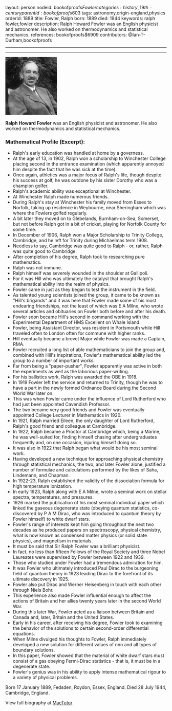 layout: person
nodeid: bookofproofs$Fowler
categories: history,19th-century
parentid: bookofproofs$603
tags: astronomy,origin-england,physics
orderid: 1889
title: Fowler, Ralph
born: 1889
died: 1944
keywords: ralph fowler,fowler
description: Ralph Howard Fowler was an English physicist and astronomer. He also worked on thermodynamics and statistical mechanics.
references: bookofproofs$6909
contributors: @Ian-T-Durham,bookofproofs

---



---

![Fowler.jpg](https://github.com/bookofproofs/bookofproofs.github.io/blob/main/_sources/_assets/images/portraits/Fowler.jpg?raw=true)

**Ralph Howard Fowler** was an English physicist and astronomer. He also worked on thermodynamics and statistical mechanics.

### Mathematical Profile (Excerpt):
* Ralph's early education was handled at home by a governess.
* At the age of 13, in 1902, Ralph won a scholarship to Winchester College placing second in the entrance examination (which apparently annoyed him despite the fact that he was sick at the time).
* Once again, athletics was a major focus of Ralph's life, though despite his success at golf, he was outdone by his sister Dorothy who was a champion golfer.
* Ralph's academic ability was exceptional at Winchester.
* At Winchester Ralph made numerous friends.
* During Ralph's stay at Winchester his family moved from Essex to Norfolk, taking up residence in Weybourne, near Sheringham which was where the Fowlers golfed regularly.
* A bit later they moved on to Glebelands, Burnham-on-Sea, Somerset, but not before Ralph got in a bit of cricket, playing for Norfolk County for some time.
* In December of 1906, Ralph won a Major Scholarship to Trinity College, Cambridge, and he left for Trinity during Michaelmas term 1908.
* Needless to say, Cambridge was quite good to Ralph - or, rather, Ralph was quite good to Cambridge.
* After completion of his degree, Ralph took to researching pure mathematics.
* Ralph was not immune.
* Ralph himself was severely wounded in the shoulder at Gallipoli.
* For it was Hill who was ultimately the catalyst that brought Ralph's mathematical ability into the realm of physics.
* Fowler came in just as they began to test the instrument in the field.
* As talented young scientists joined the group, it came to be known as "Hill's brigands" and it was here that Fowler made some of his most endearing friendships, not the least of which was E A Milne, who wrote several articles and obituaries on Fowler both before and after his death.
* Fowler soon became Hill's second in command working with the Experimental Department of HMS Excellent on Whale Island.
* Fowler, being Assistant Director, was resident in Portsmouth while Hill traveled often to London often for commune with higher ranks.
* Hill eventually became a brevet Major while Fowler was made a Captain, RMA.
* Fowler recruited a long list of able mathematicians to join the group and, combined with Hill's inspirations, Fowler's mathematical ability led the group to a number of important works.
* Far from being a "paper-pusher", Fowler apparently was active in both the experiments as well as the laborious paper-writing.
* For his ballistics work, Ralph was awarded the OBE in 1918.
* In 1919 Fowler left the service and returned to Trinity, though he was to have a part in the newly formed Ordnance Board during the Second World War later on.
* This was when Fowler came under the influence of Lord Rutherford who had just been appointed Cavendish Professor.
* The two became very good friends and Fowler was eventually appointed College Lecturer in Mathematics in 1920.
* In 1921, Ralph married Eileen, the only daughter of Lord Rutherford, Ralph's good friend and colleague at Cambridge.
* In 1922, Ralph became a Proctor at Cambridge which, being a Marine, he was well-suited for, finding himself chasing after undergraduates frequently and, on one occasion, injuring himself doing so.
* It was also in 1922 that Ralph began what would be his most seminal work.
* Having developed a new technique for approaching physical chemistry through statistical mechanics, the two, and later Fowler alone, justified a number of formulae and calculations performed by the likes of Saha, Lindemann, and Chapman.
* In 1922-23, Ralph established the validity of the dissociation formula for high temperature ionization.
* In early 1923, Ralph along with E A Milne, wrote a seminal work on stellar spectra, temperatures, and pressures.
* 1926 marked the publication of his most seminal individual paper which linked the gaseous degenerate state (obeying quantum statistics, co-discovered by P A M Dirac, who was introduced to quantum theory by Fowler himself) to white dwarf stars.
* Fowler's range of interests kept him going throughout the next two decades as he produced papers on spectroscopy, physical chemistry, what is now known as condensed matter physics (or solid state physics), and magnetism in materials.
* It must be said that Sir Ralph Fowler was a brilliant physicist.
* In fact, no less than fifteen Fellows of the Royal Society and three Nobel Laureates were supervised by Fowler between 1922 and 1939.
* Those who studied under Fowler had a tremendous admiration for him.
* It was Fowler who ultimately introduced Paul Dirac to the burgeoning field of quantum theory in 1923 leading Dirac to the forefront of its ultimate discovery in 1925.
* Fowler also put Dirac and Werner Heisenberg in touch with each other through Niels Bohr.
* This experience also made Fowler influential enough to affect the actions of Britain and her allies twenty years later in the second World War.
* During this later War, Fowler acted as a liaison between Britain and Canada and, later, Britain and the United States.
* Early in his career, after receiving his degree, Fowler took to examining the behavior of the solutions to certain second-order differential equations.
* When Milne divulged his thoughts to Fowler, Ralph immediately developed a new solution for different values of nnn and all types of boundary solutions.
* In this paper, Fowler showed that the material of white dwarf stars must consist of a gas obeying Fermi-Dirac statistics - that is, it must be in a degenerate state.
* Fowler's genius was in his ability to apply intense mathematical rigour to a variety of physical problems.

Born 17 January 1889, Fedsden, Roydon, Essex, England. Died 28 July 1944, Cambridge, England.

View full biography at [MacTutor](https://mathshistory.st-andrews.ac.uk/Biographies/Fowler/)
